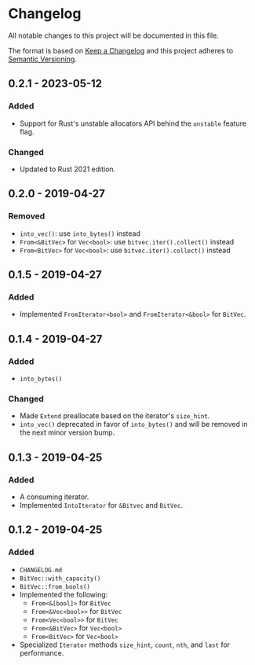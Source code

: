 # Changelog
All notable changes to this project will be documented in this file.

The format is based on [Keep a Changelog](http://keepachangelog.com/en/1.0.0/)
and this project adheres to [Semantic Versioning](http://semver.org/spec/v2.0.0.html).

## 0.2.1 - 2023-05-12
### Added
- Support for Rust's unstable allocators API behind the `unstable` feature flag.

### Changed
- Updated to Rust 2021 edition.

## 0.2.0 - 2019-04-27
### Removed
- `into_vec()`: use `into_bytes()` instead
- `From<&BitVec>` for `Vec<bool>`: use `bitvec.iter().collect()` instead
- `From<BitVec>` for `Vec<bool>`: use `bitvec.iter().collect()` instead

## 0.1.5 - 2019-04-27
### Added
- Implemented `FromIterator<bool>` and `FromIterator<&bool>` for `BitVec`.

## 0.1.4 - 2019-04-27
### Added
- `into_bytes()`

### Changed
- Made `Extend` preallocate based on the iterator's `size_hint`.
- `into_vec()` deprecated in favor of `into_bytes()` and will be removed in the
  next minor version bump.

## 0.1.3 - 2019-04-25
### Added
- A consuming iterator.
- Implemented `IntoIterator` for `&Bitvec` and `BitVec`.

## 0.1.2 - 2019-04-25
### Added
- `CHANGELOG.md`
- `BitVec::with_capacity()`
- `BitVec::from_bools()`
- Implemented the following:
  - `From<&[bool]>` for `BitVec`
  - `From<&Vec<bool>>` for `BitVec`
  - `From<Vec<bool>>` for `BitVec`
  - `From<&BitVec>` for `Vec<bool>`
  - `From<BitVec>` for `Vec<bool>`
- Specialized `Iterator` methods `size_hint`, `count`, `nth`, and `last` for
  performance.


